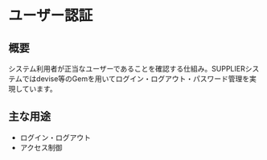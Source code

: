 # ユーザー認証

## 概要
システム利用者が正当なユーザーであることを確認する仕組み。SUPPLIERシステムではdevise等のGemを用いてログイン・ログアウト・パスワード管理を実現しています。

## 主な用途
- ログイン・ログアウト
- アクセス制御 